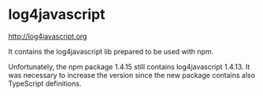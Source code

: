 log4javascript
==============

http://log4javascript.org

It contains the log4javascript lib prepared to be used with npm.

Unfortunately, the npm package 1.4.15 still contains log4javascript 1.4.13.
It was necessary to increase the version since the new package contains also TypeScript definitions. 
